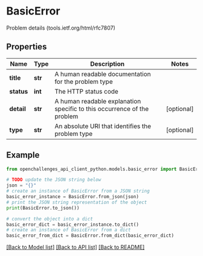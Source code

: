 # BasicError

Problem details (tools.ietf.org/html/rfc7807)

## Properties

Name | Type | Description | Notes
------------ | ------------- | ------------- | -------------
**title** | **str** | A human readable documentation for the problem type | 
**status** | **int** | The HTTP status code | 
**detail** | **str** | A human readable explanation specific to this occurrence of the problem | [optional] 
**type** | **str** | An absolute URI that identifies the problem type | [optional] 

## Example

```python
from openchallenges_api_client_python.models.basic_error import BasicError

# TODO update the JSON string below
json = "{}"
# create an instance of BasicError from a JSON string
basic_error_instance = BasicError.from_json(json)
# print the JSON string representation of the object
print(BasicError.to_json())

# convert the object into a dict
basic_error_dict = basic_error_instance.to_dict()
# create an instance of BasicError from a dict
basic_error_from_dict = BasicError.from_dict(basic_error_dict)
```
[[Back to Model list]](../README.md#documentation-for-models) [[Back to API list]](../README.md#documentation-for-api-endpoints) [[Back to README]](../README.md)


